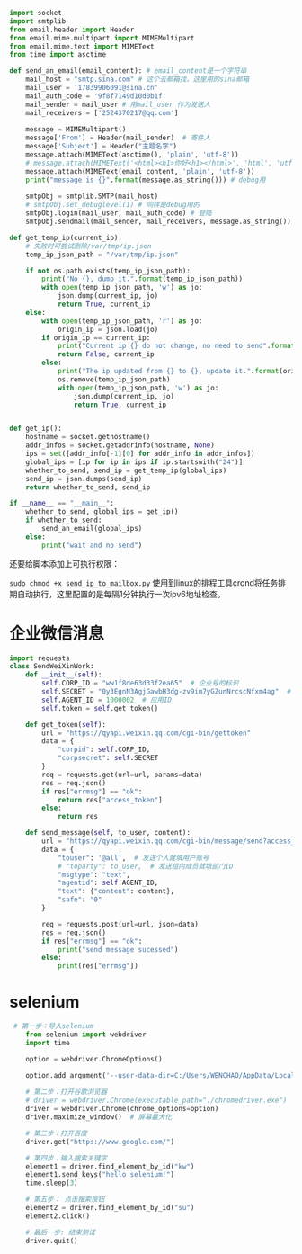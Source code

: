 


```python
import socket
import smtplib
from email.header import Header
from email.mime.multipart import MIMEMultipart
from email.mime.text import MIMEText
from time import asctime

def send_an_email(email_content): # email_content是一个字符串
    mail_host = "smtp.sina.com" # 这个去邮箱找，这里用的sina邮箱
    mail_user = '17839906091@sina.cn'
    mail_auth_code = '9f8f7149d10d0b1f'
    mail_sender = mail_user # 用mail_user 作为发送人
    mail_receivers = ['2524370217@qq.com']
    
    message = MIMEMultipart()
    message['From'] = Header(mail_sender)  # 寄件人
    message['Subject'] = Header("主题名字")
    message.attach(MIMEText(asctime(), 'plain', 'utf-8'))
    # message.attach(MIMEText('<html><h1>你好<h1></html>', 'html', 'utf-8'))
    message.attach(MIMEText(email_content, 'plain', 'utf-8'))
    print("message is {}".format(message.as_string())) # debug用
    
    smtpObj = smtplib.SMTP(mail_host)
    # smtpObj.set_debuglevel(1) # 同样是debug用的
    smtpObj.login(mail_user, mail_auth_code) # 登陆
    smtpObj.sendmail(mail_sender, mail_receivers, message.as_string()) # 真正发送邮件就是这里

def get_temp_ip(current_ip):
    # 失败时可尝试删除/var/tmp/ip.json
    temp_ip_json_path = "/var/tmp/ip.json"

    if not os.path.exists(temp_ip_json_path):
        print("No {}, dump it.".format(temp_ip_json_path))
        with open(temp_ip_json_path, 'w') as jo:
            json.dump(current_ip, jo)
            return True, current_ip
    else:
        with open(temp_ip_json_path, 'r') as jo:
            origin_ip = json.load(jo)
        if origin_ip == current_ip:
            print("Current ip {} do not change, no need to send".format(current_ip))
            return False, current_ip
        else:
            print("The ip updated from {} to {}, update it.".format(origin_ip, current_ip))
            os.remove(temp_ip_json_path)
            with open(temp_ip_json_path, 'w') as jo:
                json.dump(current_ip, jo)
                return True, current_ip


def get_ip():
    hostname = socket.gethostname()
    addr_infos = socket.getaddrinfo(hostname, None)
    ips = set([addr_info[-1][0] for addr_info in addr_infos])
    global_ips = [ip for ip in ips if ip.startswith("24")]
    whether_to_send, send_ip = get_temp_ip(global_ips)
    send_ip = json.dumps(send_ip)
    return whether_to_send, send_ip

if __name__ == "__main__":
    whether_to_send, global_ips = get_ip()
    if whether_to_send:
        send_an_email(global_ips)
    else:
        print("wait and no send")
```


还要给脚本添加上可执行权限：

```sudo chmod +x send_ip_to_mailbox.py```
使用到linux的排程工具crond将任务排期自动执行，这里配置的是每隔1分钟执行一次ipv6地址检查。



# 企业微信消息

```python
import requests
class SendWeiXinWork:
    def __init__(self):
        self.CORP_ID = "ww1f8de63d33f2ea65"  # 企业号的标识
        self.SECRET = "0y3EgnN3AgjGawbH3dg-zv9im7yGZunNrcscNfxm4ag"  # 管理组凭证密钥
        self.AGENT_ID = 1000002  # 应用ID
        self.token = self.get_token()

    def get_token(self):
        url = "https://qyapi.weixin.qq.com/cgi-bin/gettoken"
        data = {
            "corpid": self.CORP_ID,
            "corpsecret": self.SECRET
        }
        req = requests.get(url=url, params=data)
        res = req.json()
        if res["errmsg"] == "ok":
            return res["access_token"]
        else:
            return res

    def send_message(self, to_user, content):
        url = "https://qyapi.weixin.qq.com/cgi-bin/message/send?access_token=%s" % self.token
        data = {
            "touser": '@all',  # 发送个人就填用户账号
            # "toparty": to_user,  # 发送组内成员就填部门ID
            "msgtype": "text",
            "agentid": self.AGENT_ID,
            "text": {"content": content},
            "safe": "0"
        }

        req = requests.post(url=url, json=data)
        res = req.json()
        if res["errmsg"] == "ok":
            print("send message sucessed")
        else:
            print(res["errmsg"])
```

# selenium

```python
 # 第一步：导入selenium
    from selenium import webdriver
    import time

    option = webdriver.ChromeOptions()

    option.add_argument('--user-data-dir=C:/Users/WENCHAO/AppData/Local/Google/Chrome/User Data1')
    
    # 第二步：打开谷歌浏览器
    # driver = webdriver.Chrome(executable_path="./chromedriver.exe")
    driver = webdriver.Chrome(chrome_options=option)
    driver.maximize_window()  # 屏幕最大化

    # 第三步：打开百度
    driver.get("https://www.google.com/")

    # 第四步：输入搜索关键字
    element1 = driver.find_element_by_id("kw")
    element1.send_keys("hello selenium!")
    time.sleep(3)

    # 第五步： 点击搜索按钮
    element2 = driver.find_element_by_id("su")
    element2.click()

    # 最后一步: 结束测试
    driver.quit()
```

